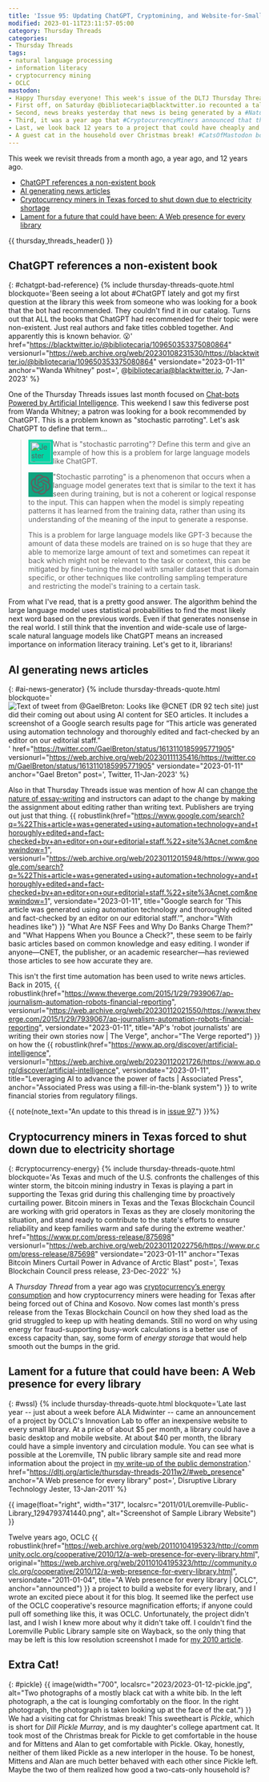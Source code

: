 ```yaml
---
title: 'Issue 95: Updating ChatGPT, Cryptomining, and Website-for-Small-Libraries Threads'
modified: 2023-01-11T23:11:57-05:00
category: Thursday Threads
categories:
- Thursday Threads
tags:
- natural language processing
- information literacy
- cryptocurrency mining
- OCLC
mastodon:
- Happy Thursday everyone! This week's issue of the DLTJ Thursday Threads #newsletter offers some updates on previous conversation threads. https://dltj.org/article/issue-95-chatgpt-cryptomining-wssl 1/5
- First off, on Saturday @bibliotecaria@blacktwitter.io recounted a tale of a patron looking for an book that #ChatGPT recommended. It turns out that ChatGPT generated a reference for a book that doesn't exist. #InformationLiteracy, anyone? https://dltj.org/article/issue-95-chatgpt-cryptomining-wssl#chatgpt-bad-reference 2/5
- Second, news breaks yesterday that news is being generated by a #NaturalLanguageProcessing model overseen by human editors. Is this a good idea? https://dltj.org/article/issue-95-chatgpt-cryptomining-wssl#ai-news-generator 3/5
- Third, it was a year ago that #CryptocurrencyMiners announced that they were leaving China and Kosovo for Texas. Now they have to cut back on their energy usage so the rest of the state can heat its homes. https://dltj.org/article/issue-95-chatgpt-cryptomining-wssl#cryptocurrency-energy 4/5
- Last, we look back 12 years to a project that could have cheaply and efficiently made a website for every library. But the #OCLC #WorldShare for Small #Libraries never took off. https://dltj.org/article/issue-95-chatgpt-cryptomining-wssl#wssl 5/5
- A guest cat in the household over Christmas break! #CatsOfMastodon bonus/5 
---
```

This week we revisit threads from a month ago, a year ago, and 12 years ago.

- [ChatGPT references a non-existent book](https://dltj.org/article/issue-95-chatgpt-cryptomining-wssl#chatgpt-bad-reference)
- [AI generating news articles](https://dltj.org/article/issue-95-chatgpt-cryptomining-wssl#ai-news-generator)
- [Cryptocurrency miners in Texas forced to shut down due to electricity shortage](https://dltj.org/article/issue-95-chatgpt-cryptomining-wssl#cryptocurrency-energy)
- [Lament for a future that could have been: A Web presence for every library](https://dltj.org/article/issue-95-chatgpt-cryptomining-wssl#wssl)

{{ thursday_threads_header() }}

## ChatGPT references a non-existent book
{: #chatgpt-bad-reference}
{% include thursday-threads-quote.html
blockquote='Been seeing a lot about #ChatGPT lately and got my first question at the library this week from someone who was looking for a book that the bot had recommended. They couldn&apos;t find it in our catalog. Turns out that ALL the books that ChatGPT had recommended for their topic were non-existent. Just real authors and fake titles cobbled together. And apparently this is known behavior. 😮'
href="https://blacktwitter.io/@bibliotecaria/109650353375080864"
versionurl="https://web.archive.org/web/20230108231530/https://blacktwitter.io/@bibliotecaria/109650353375080864"
versiondate="2023-01-11"
anchor="Wanda Whitney"
post=', @bibliotecaria@blacktwitter.io, 7-Jan-2023'
%}

One of the Thursday Threads issues last month focused on [Chat-bots Powered by Artificial Intelligence](https://dltj.org/article/issue-93-ai-chat/). 
This weekend I saw this fediverse post from Wanda Whitney; a patron was looking for a book recommended by ChatGPT. 
This is a problem known as "stochastic parroting". 
Let's ask ChatGPT to define that term...

> <div style="float: left; background-color: #01D6A6;"><img style="margin:4px;" src="/assets/images/jester_hat.svg" width="41" height="41" alt="Jester Cap icon"></div>
>
> What is "stochastic parroting"? Define this term and give an example of how this is a problem for large language models like ChatGPT.
>
> <div style="float: left; background-color: rgb(16, 163, 127);"><svg style="margin:4px;" width="41" height="41" viewBox="0 0 41 41" fill="none" xmlns="http://www.w3.org/2000/svg" stroke-width="1.5" class="h-6 w-6"><path d="M37.5324 16.8707C37.9808 15.5241 38.1363 14.0974 37.9886 12.6859C37.8409 11.2744 37.3934 9.91076 36.676 8.68622C35.6126 6.83404 33.9882 5.3676 32.0373 4.4985C30.0864 3.62941 27.9098 3.40259 25.8215 3.85078C24.8796 2.7893 23.7219 1.94125 22.4257 1.36341C21.1295 0.785575 19.7249 0.491269 18.3058 0.500197C16.1708 0.495044 14.0893 1.16803 12.3614 2.42214C10.6335 3.67624 9.34853 5.44666 8.6917 7.47815C7.30085 7.76286 5.98686 8.3414 4.8377 9.17505C3.68854 10.0087 2.73073 11.0782 2.02839 12.312C0.956464 14.1591 0.498905 16.2988 0.721698 18.4228C0.944492 20.5467 1.83612 22.5449 3.268 24.1293C2.81966 25.4759 2.66413 26.9026 2.81182 28.3141C2.95951 29.7256 3.40701 31.0892 4.12437 32.3138C5.18791 34.1659 6.8123 35.6322 8.76321 36.5013C10.7141 37.3704 12.8907 37.5973 14.9789 37.1492C15.9208 38.2107 17.0786 39.0587 18.3747 39.6366C19.6709 40.2144 21.0755 40.5087 22.4946 40.4998C24.6307 40.5054 26.7133 39.8321 28.4418 38.5772C30.1704 37.3223 31.4556 35.5506 32.1119 33.5179C33.5027 33.2332 34.8167 32.6547 35.9659 31.821C37.115 30.9874 38.0728 29.9178 38.7752 28.684C39.8458 26.8371 40.3023 24.6979 40.0789 22.5748C39.8556 20.4517 38.9639 18.4544 37.5324 16.8707ZM22.4978 37.8849C20.7443 37.8874 19.0459 37.2733 17.6994 36.1501C17.7601 36.117 17.8666 36.0586 17.936 36.0161L25.9004 31.4156C26.1003 31.3019 26.2663 31.137 26.3813 30.9378C26.4964 30.7386 26.5563 30.5124 26.5549 30.2825V19.0542L29.9213 20.998C29.9389 21.0068 29.9541 21.0198 29.9656 21.0359C29.977 21.052 29.9842 21.0707 29.9867 21.0902V30.3889C29.9842 32.375 29.1946 34.2791 27.7909 35.6841C26.3872 37.0892 24.4838 37.8806 22.4978 37.8849ZM6.39227 31.0064C5.51397 29.4888 5.19742 27.7107 5.49804 25.9832C5.55718 26.0187 5.66048 26.0818 5.73461 26.1244L13.699 30.7248C13.8975 30.8408 14.1233 30.902 14.3532 30.902C14.583 30.902 14.8088 30.8408 15.0073 30.7248L24.731 25.1103V28.9979C24.7321 29.0177 24.7283 29.0376 24.7199 29.0556C24.7115 29.0736 24.6988 29.0893 24.6829 29.1012L16.6317 33.7497C14.9096 34.7416 12.8643 35.0097 10.9447 34.4954C9.02506 33.9811 7.38785 32.7263 6.39227 31.0064ZM4.29707 13.6194C5.17156 12.0998 6.55279 10.9364 8.19885 10.3327C8.19885 10.4013 8.19491 10.5228 8.19491 10.6071V19.808C8.19351 20.0378 8.25334 20.2638 8.36823 20.4629C8.48312 20.6619 8.64893 20.8267 8.84863 20.9404L18.5723 26.5542L15.206 28.4979C15.1894 28.5089 15.1703 28.5155 15.1505 28.5173C15.1307 28.5191 15.1107 28.516 15.0924 28.5082L7.04046 23.8557C5.32135 22.8601 4.06716 21.2235 3.55289 19.3046C3.03862 17.3858 3.30624 15.3413 4.29707 13.6194ZM31.955 20.0556L22.2312 14.4411L25.5976 12.4981C25.6142 12.4872 25.6333 12.4805 25.6531 12.4787C25.6729 12.4769 25.6928 12.4801 25.7111 12.4879L33.7631 17.1364C34.9967 17.849 36.0017 18.8982 36.6606 20.1613C37.3194 21.4244 37.6047 22.849 37.4832 24.2684C37.3617 25.6878 36.8382 27.0432 35.9743 28.1759C35.1103 29.3086 33.9415 30.1717 32.6047 30.6641C32.6047 30.5947 32.6047 30.4733 32.6047 30.3889V21.188C32.6066 20.9586 32.5474 20.7328 32.4332 20.5338C32.319 20.3348 32.154 20.1698 31.955 20.0556ZM35.3055 15.0128C35.2464 14.9765 35.1431 14.9142 35.069 14.8717L27.1045 10.2712C26.906 10.1554 26.6803 10.0943 26.4504 10.0943C26.2206 10.0943 25.9948 10.1554 25.7963 10.2712L16.0726 15.8858V11.9982C16.0715 11.9783 16.0753 11.9585 16.0837 11.9405C16.0921 11.9225 16.1048 11.9068 16.1207 11.8949L24.1719 7.25025C25.4053 6.53903 26.8158 6.19376 28.2383 6.25482C29.6608 6.31589 31.0364 6.78077 32.2044 7.59508C33.3723 8.40939 34.2842 9.53945 34.8334 10.8531C35.3826 12.1667 35.5464 13.6095 35.3055 15.0128ZM14.2424 21.9419L10.8752 19.9981C10.8576 19.9893 10.8423 19.9763 10.8309 19.9602C10.8195 19.9441 10.8122 19.9254 10.8098 19.9058V10.6071C10.8107 9.18295 11.2173 7.78848 11.9819 6.58696C12.7466 5.38544 13.8377 4.42659 15.1275 3.82264C16.4173 3.21869 17.8524 2.99464 19.2649 3.1767C20.6775 3.35876 22.0089 3.93941 23.1034 4.85067C23.0427 4.88379 22.937 4.94215 22.8668 4.98473L14.9024 9.58517C14.7025 9.69878 14.5366 9.86356 14.4215 10.0626C14.3065 10.2616 14.2466 10.4877 14.2479 10.7175L14.2424 21.9419ZM16.071 17.9991L20.4018 15.4978L24.7325 17.9975V22.9985L20.4018 25.4983L16.071 22.9985V17.9991Z" fill="currentColor"></path></svg></div>"Stochastic parroting" is a phenomenon that occurs when a language model generates text that is similar to the text it has seen during training, but is not a coherent or logical response to the input. This can happen when the model is simply repeating patterns it has learned from the training data, rather than using its understanding of the meaning of the input to generate a response.
>
> This is a problem for large language models like GPT-3 because the amount of data these models are trained on is so huge that they are able to memorize large amount of text and sometimes can repeat it back which might not be relevant to the task or context, this can be mitigated by fine-tuning the model with smaller dataset that is domain specific, or other techniques like controlling sampling temperature and restricting the model's training to a certain task.

From what I've read, that is a pretty good answer. 
The algorithm behind the large language model uses statistical probabilities to find the most likely next word based on the previous words. 
Even if that generates nonsense in the real world. 
I still think that the invention and wide-scale use of large-scale natural language models like ChatGPT means an increased importance on information literacy training.
Let's get to it, librarians!


## AI generating news articles
{: #ai-news-generator}
{% include thursday-threads-quote.html
blockquote='<img src="/wp-content/uploads/2023/2023-01-12-ai-image.png" alt="Text of tweet from @GaelBreton: Looks like @CNET (DR 92 tech site) just did their coming out about using AI content for SEO articles. It includes a screenshot of a Google search results page for &ldquo;This article was generated using automation technology and thoroughly edited and fact-checked by an editor on our editorial staff.&rdquo;">'
href="https://twitter.com/GaelBreton/status/1613110185995771905"
versionurl="https://web.archive.org/web/20230111135416/https://twitter.com/GaelBreton/status/1613110185995771905" 
versiondate="2023-01-11" 
anchor="Gael Breton"
post=', Twitter, 11-Jan-2023'
%}

Also in that Thursday Threads issue was mention of how AI can [change the nature of essay-writing](https://dltj.org/article/issue-93-ai-chat#ai-essays) and instructors can adapt to the change by making the assignment about editing rather than writing text. 
Publishers are trying out just that thing. 
{{ robustlink(href="https://www.google.com/search?q=%22This+article+was+generated+using+automation+technology+and+thoroughly+edited+and+fact-checked+by+an+editor+on+our+editorial+staff.%22+site%3Acnet.com&newwindow=1", versionurl="https://web.archive.org/web/20230112015948/https://www.google.com/search?q=%22This+article+was+generated+using+automation+technology+and+thoroughly+edited+and+fact-checked+by+an+editor+on+our+editorial+staff.%22+site%3Acnet.com&newwindow=1", versiondate="2023-01-11", title="Google search for 'This article was generated using automation technology and thoroughly edited and fact-checked by an editor on our editorial staff.'", anchor="With headines like") }}  "What Are NSF Fees and Why Do Banks Charge Them?" and "What Happens When you Bounce a Check?", these seem to be fairly basic articles based on common knowledge and easy editing.
I wonder if anyone—CNET, the publisher, or an academic researcher—has reviewed those articles to see how accurate they are.

This isn't the first time automation has been used to write news articles.
Back in 2015, {{ robustlink(href="https://www.theverge.com/2015/1/29/7939067/ap-journalism-automation-robots-financial-reporting", versionurl="https://web.archive.org/web/20230112021550/https://www.theverge.com/2015/1/29/7939067/ap-journalism-automation-robots-financial-reporting", versiondate="2023-01-11", title="AP's 'robot journalists' are writing their own stories now | The Verge", anchor="The Verge reported") }} on how the {{ robustlink(href="https://www.ap.org/discover/artificial-intelligence", versionurl="https://web.archive.org/web/20230112021726/https://www.ap.org/discover/artificial-intelligence", versiondate="2023-01-11", title="Leveraging AI to advance the power of facts | Associated Press", anchor="Associated Press was using a fill-in-the-blank system") }} to write financial stories from regulatory filings.

{{ note(note_text="An update to this thread is in <a href='https://dltj.org/article/issue-97-large-language-models'>issue 97</a>.") }}%}


## Cryptocurrency miners in Texas forced to shut down due to electricity shortage
{: #cryptocurrency-energy}
{% include thursday-threads-quote.html
blockquote='As Texas and much of the U.S. confronts the challenges of this winter storm, the bitcoin mining industry in Texas is playing a part in supporting the Texas grid during this challenging time by proactively curtailing power. Bitcoin miners in Texas and the Texas Blockchain Council are working with grid operators in Texas as they are closely monitoring the situation, and stand ready to contribute to the state&apos;s efforts to ensure reliability and keep families warm and safe during the extreme weather.'
href="https://www.pr.com/press-release/875698"
versionurl="https://web.archive.org/web/20230112022756/https://www.pr.com/press-release/875698" 
versiondate="2023-01-11" 
anchor="Texas Bitcoin Miners Curtail Power in Advance of Arctic Blast"
post=',  Texas Blockchain Council press release, 23-Dec-2022'
%}

A _Thursday Thread_ from a year ago was [cryptocurrency’s energy consumption](https://dltj.org/article/issue-80-cryptocurrency-mining-interlibrary-loan/#cryptocurrency-energy) and how cryptocurrency miners were heading for Texas after being forced out of China and Kosovo. 
Now comes last month's press release from the Texas Blockchain Council on how they shed load as the grid struggled to keep up with heating demands. 
Still no word on why using energy for fraud-supporting busy-work calculations is a better use of excess capacity than, say, some form of _energy storage_ that would help smooth out the bumps in the grid.

## Lament for a future that could have been: A Web presence for every library
{: #wssl}
{% include thursday-threads-quote.html
blockquote='Late last year -- just about a week before ALA Midwinter -- came an announcement of a project by OCLC&apos;s Innovation Lab to offer an inexpensive website to every small library. At a price of about $5 per month, a library could have a basic desktop and mobile website. At about $40 per month, the library could have a simple inventory and circulation module. You can see what is possible at the Loremville, TN public library sample site and read more information about the project in <a href="https://dltj.org/article/a-web-presence-for-small-libraries/">my write-up of the public demonstration</a>.'
href="https://dltj.org/article/thursday-threads-2011w2/#web_presence"
anchor="A Web presence for every library"
post=', Disruptive Library Technology Jester, 13-Jan-2011'
%}

{{ image(float="right", width="317", localsrc="2011/01/Loremville-Public-Library_1294793741440.png", alt="Screenshot of Sample Library Website") }}

Twelve years ago, OCLC {{ robustlink(href="https://web.archive.org/web/20110104195323/http://community.oclc.org/cooperative/2010/12/a-web-presence-for-every-library.html", original="https://web.archive.org/web/20110104195323/http://community.oclc.org/cooperative/2010/12/a-web-presence-for-every-library.html", versiondate="2011-01-04", title="A Web presence for every library | OCLC", anchor="announced") }} a project to build a website for every library, and I wrote an excited piece about it for this blog. 
It seemed like the perfect use of the OCLC cooperative's resource magnification efforts; if anyone could pull off something like this, it was OCLC. 
Unfortunately, the project didn't last, and I wish I knew more about why it didn't take off.
I couldn't find the Loremville Public Library sample site on Wayback, so the only thing that may be left is this low resolution screenshot I made for [my 2010 article](https://dltj.org/article/a-web-presence-for-small-libraries/).


## Extra Cat!
{: #pickle}
{{ image(width="700", localsrc="2023/2023-01-12-pickle.jpg", alt="Two photographs of a mostly black cat with a white bib. In the left photograph, a the cat is lounging comfortably on the floor. In the right photograph, the photograph is taken looking up at the face of the cat.") }} 
We had a visiting cat for Christmas break! 
This sweetheart is _Pickle_, which is short for _Dill Pickle Murray_, and is my daughter's college apartment cat. 
It took most of the Christmas break for Pickle to get comfortable in the house and for Mittens and Alan to get comfortable with Pickle. 
Okay, honestly, neither of them liked Pickle as a new interloper in the house. 
To be honest, Mittens and Alan are much better behaved with each other since Pickle left. 
Maybe the two of them realized how good a two-cats-only household is?